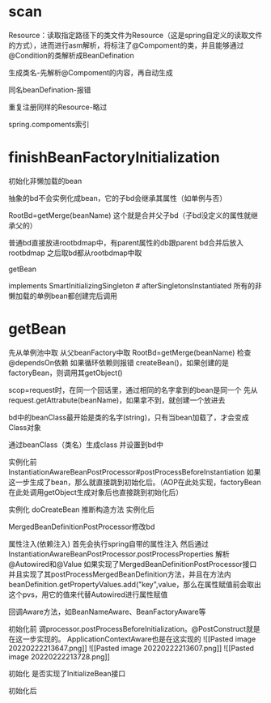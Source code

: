 # scan
Resource：读取指定路径下的类文件为Resource（这是spring自定义的读取文件的方式），进而进行asm解析，将标注了@Compoment的类，并且能够通过@Condition的类解析成BeanDefination

生成类名-先解析@Compoment的内容，再自动生成

同名beanDefination-报错

重复注册同样的Resource-略过

spring.compoments索引

# finishBeanFactoryInitialization
初始化非懒加载的bean

抽象的bd不会实例化成bean，它的子bd会继承其属性（如单例与否）

RootBd=getMerge(beanName) 这个就是合并父子bd（子bd没定义的属性就继承父的）

普通bd直接放进rootbdmap中，有parent属性的db跟parent bd合并后放入rootbdmap
之后取bd都从rootbdmap中取

getBean

implements SmartInitializingSingleton # afterSingletonsInstantiated
所有的非懒加载的单例bean都创建完后调用

# getBean
先从单例池中取
从父beanFactory中取
RootBd=getMerge(beanName) 
检查@dependsOn依赖 如果循环依赖则报错
createBean()，如果创建的是factoryBean，则调用其getObject()

scop=request时，在同一个回话里，通过相同的名字拿到的bean是同一个
先从request.getAttrabute(beanName)，如果拿不到，就创建一个放进去

bd中的beanClass最开始是类的名字(string)，只有当bean加载了，才会变成Class对象

通过beanClass（类名）生成class 并设置到bd中

实例化前
InstantiationAwareBeanPostProcessor#postProcessBeforeInstantiation
如果这一步生成了bean，那么就直接跳到初始化后。（AOP在此处实现，factoryBean在此处调用getObject生成对象后也直接跳到初始化后）

实例化 doCreateBean 推断构造方法
实例化后

MergedBeanDefinitionPostProcessor修改bd

属性注入(依赖注入)
首先会执行spring自带的属性注入
然后通过InstantiationAwareBeanPostProcessor.postProcessProperties 解析@Autowired和@Value
如果实现了MergedBeanDefinitionPostProcessor接口并且实现了其postProcessMergedBeanDefinition方法，并且在方法内beanDefinition.getPropertyValues.add("key",value，那么在属性赋值前会取出这个pvs，用它的值来代替Autowired进行属性赋值

回调Aware方法，如BeanNameAware、BeanFactoryAware等

初始化前
调processor.postProcessBeforeInitialization。@PostConstruct就是在这一步实现的。
ApplicationContextAware也是在这实现的
![[Pasted image 20220222213647.png]]
![[Pasted image 20220222213607.png]]
![[Pasted image 20220222213728.png]]

初始化 是否实现了InitializeBean接口

初始化后

